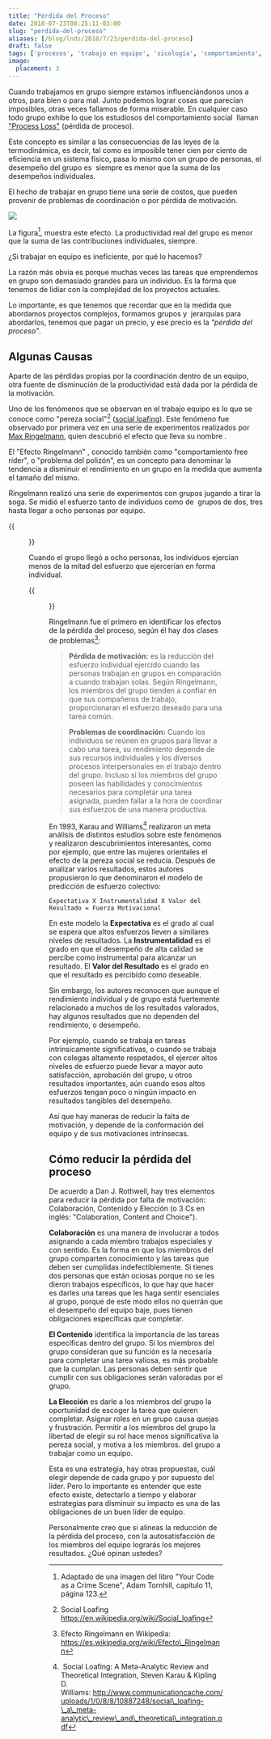 ```yaml
---
title: "Pérdida del Proceso"
date: 2018-07-23T08:25:11-03:00
slug: "perdida-del-proceso"
aliases: [/blog/lnds/2018/7/23/perdida-del-proceso]
draft: false
tags: ['procesos', 'trabajo en equipo', 'sicología', 'comportamiento', 'colaboración', 'sociología']
image:
  placement: 3
---
```


Cuando trabajamos en grupo siempre estamos influenciándonos unos a
otros, para bien o para mal. Junto podemos lograr cosas que parecían
imposibles, otras veces fallamos de forma miserable. En cualquier caso
todo grupo exhibe lo que los estudiosos del comportamiento social 
llaman ["Process
Loss"](https://psychologydictionary.org/process-loss/) (pérdida de
proceso).

Este concepto es similar a las consecuencias de las leyes de la
termodinámica, es decir, tal como es imposible tener cien por ciento de
eficiencia en un sistema físico, pasa lo mismo con un grupo de personas,
el desempeño del grupo es  siempre es menor que la suma de los
desempeños individuales. 

El hecho de trabajar en grupo tiene una serie de costos, que pueden
provenir de problemas de coordinación o por pérdida de motivación.

![](https://d2dspjyoh5c79p.cloudfront.net/336120d3-8e19-11e8-a030-2b5831f8ecb5-aa9f18b7)

La figura[^1], muestra este efecto. La productividad
real del grupo es menor que la suma de las contribuciones individuales,
siempre.

¿Si trabajar en equipo es ineficiente, por qué lo hacemos?

La razón más obvia es porque muchas veces las tareas que emprendemos en
grupo son demasiado grandes para un individuo. Es la forma que tenemos
de lidiar con la complejidad de los proyectos actuales.

Lo importante, es que tenemos que recordar que en la medida que
abordamos proyectos complejos, formamos grupos y  jerarquías para
abordarlos, tenemos que pagar un precio, y ese precio es la *"pérdida
del proceso"*.

## Algunas Causas

Aparte de las pérdidas propias por la coordinación dentro de un equipo,
otra fuente de disminución de la productividad está dada por la pérdida
de la motivación.

Uno de los fenómenos que se observan en el trabajo equipo es lo que se
conoce como "pereza social"[^2] ([social loafing](https://en.wikipedia.org/wiki/Social_loafing)). Este fenómeno
fue observado por primera vez en una serie de experimentos realizados
por [Max Ringelmann](https://en.wikipedia.org/wiki/Max_Ringelmann),
quien descubrió el efecto que lleva su nombre .

El "Efecto Ringelmann" , conocido también como "comportamiento free
rider", o "problema del polizón", es un concepto para denominar la
tendencia a disminuir el rendimiento en un grupo en la medida que
aumenta el tamaño del mismo. 

Ringelmann realizó una serie de experimentos con grupos jugando a tirar
la soga. Se midió el esfuerzo tanto de individuos como de  grupos de
dos, tres hasta llegar a ocho personas por equipo.

{{<figure caption="Resultados de los experimentos de Ringelmann" src="https://d2dspjyoh5c79p.cloudfront.net/bb8e0cf4-8e1b-11e8-a030-2b5831f8ecb5-aa9f18b7">}}

Cuando el grupo llegó a ocho personas, los individuos ejercían menos de
la mitad del esfuerzo que ejercerían en forma individual.

{{<figure caption="Todos hemos notado el Efecto Ringelmann alguna vez" src="https://d2dspjyoh5c79p.cloudfront.net/362b1876-8e28-11e8-a030-2b5831f8ecb5-aa9f18b7">}}

Ringelmann fue el primero en identificar los efectos de la pérdida del
proceso, según él hay dos clases de problemas[^3]:

> **Pérdida de motivación:** es la reducción del esfuerzo individual
> ejercido cuando las personas trabajan en grupos en comparación a
> cuando trabajan solas. Según Ringelmann, los miembros del grupo
> tienden a confiar en que sus compañeros de trabajo, proporcionaran el
> esfuerzo deseado para una tarea común.

> **Problemas de coordinación:** Cuando los individuos se reúnen en
> grupos para llevar a cabo una tarea, su rendimiento depende de sus
> recursos individuales y los diversos procesos interpersonales en el
> trabajo dentro del grupo. Incluso si los miembros del grupo poseen las
> habilidades y conocimientos necesarios para completar una tarea
> asignada, pueden fallar a la hora de coordinar sus esfuerzos de una
> manera productiva.
>

En 1993, Karau and Williams[^4] realizaron un meta análisis de
distintos estudios sobre este fenómenos y realizaron descubrimientos
interesantes, como por ejemplo, que entre las mujeres orientales el
efecto de la pereza social se reducía. Después de analizar varios
resultados, estos autores propusieron lo que denominaron el modelo de
predicción de esfuerzo colectivo:

```
Expectativa X Instrumentalidad X Valor del Resultado = Fuerza Motivacional
```

En este modelo la **Expectativa** es el grado al cual se espera que
altos esfuerzos lleven a similares niveles de resultados. 
La **Instrumentalidad** es el grado en que el desempeño de alta calidad se
percibe como instrumental para alcanzar un resultado. El **Valor del
Resultado** es el grado en que el resultado es percibido como deseable. 

Sin embargo, los autores reconocen que aunque el rendimiento individual
y de grupo está fuertemente relacionado a muchos de los resultados
valorados, hay algunos resultados que no dependen del rendimiento, o
desempeño.

Por ejemplo, cuando se trabaja en tareas intrínsicamente
significativas, o cuando se trabaja con colegas altamente respetados, el
ejercer altos niveles de esfuerzo puede llevar a mayor auto
satisfacción, aprobación del grupo, u otros resultados importantes, aún
cuando esos altos esfuerzos tengan poco o ningún impacto en resultados
tangibles del desempeño.

Así que hay maneras de reducir la falta de motivación, y depende de la
conformación del equipo y de sus motivaciones intrínsecas.


## Cómo reducir la pérdida del proceso

De acuerdo a Dan J. Rothwell, hay tres elementos para reducir la
pérdida por falta de motivación: Colaboración, Contenido y Elección (o 3
Cs en inglés: "Colaboration, Content and Choice").

**Colaboración** es una manera de involucrar a todos asignando a cada
miembro trabajos especiales y con sentido. Es la forma en que los
miembros del grupo comparten conocimiento y las tareas que deben ser
cumplidas indefectiblemente. Si tienes dos personas que están ociosas
porque no se les dieron trabajos específicos, lo que hay que hacer es
darles una tareas que les haga sentir esenciales al grupo, porque de
este modo ellos no querrán que el desempeño del equipo baje, pues tienen
obligaciones específicas que
completar.

**El Contenido** identifica la importancia de las tareas específicas
dentro del grupo. Si los miembros
del grupo consideran que su función es la necesaria para completar una
tarea valiosa, es más probable que la cumplan. Las personas deben sentir
que cumplir con sus obligaciones serán valoradas por el
grupo.

**La Elección** es darle a los miembros del grupo la oportunidad de
escoger la tarea que quieren completar. Asignar roles en un grupo causa
quejas y frustración. Permitir a los miembros del grupo la libertad de
elegir su rol hace menos significativa la pereza social, y motiva a los
miembros. del grupo a trabajar como un equipo.

Esta es una estrategia, hay otras propuestas, cuál elegir depende de
cada grupo y por supuesto del líder. Pero lo importante es entender que
este efecto existe, detectarlo a tiempo y elaborar estrategias para
disminuir su impacto es una de las obligaciones de un buen líder de
equipo. 

Personalmente creo que si alineas la reducción de la pérdida del
proceso, con la autosatisfacción de los miembros del equipo lograrás los
mejores resultados. ¿Qué opinan ustedes?


[^1]: Adaptado de una imagen del libro "Your Code as a Crime Scene", Adam Tornhill, capítulo 11,
página 123.

[^2]: Social Loafing <https://en.wikipedia.org/wiki/Social_loafing>


[^3]: Efecto Ringelmann en Wikipedia: <https://es.wikipedia.org/wiki/Efecto\_Ringelmann>


[^4]: Social Loafing: A Meta-Analytic Review and Theoretical
Integration, Steven Karau & Kipling D.
Williams: <http://www.communicationcache.com/uploads/1/0/8/8/10887248/social\_loafing-\_a\_meta-analytic\_review\_and\_theoretical\_integration.pdf>